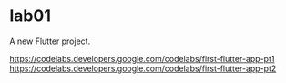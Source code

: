 # lab01

A new Flutter project.

https://codelabs.developers.google.com/codelabs/first-flutter-app-pt1
https://codelabs.developers.google.com/codelabs/first-flutter-app-pt2